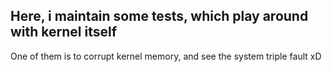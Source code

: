 ## Here, i maintain some tests, which play around with kernel itself 

One of them is to corrupt kernel memory, and see the system triple fault xD